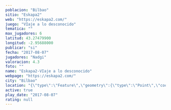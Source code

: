 ```yaml
---
poblacion: "Bilbao"
sitio: "Eskapa2"
web: "https://eskapa2.com/"
juego: "VIaje a lo desconocido"
tematica: ""
max_jugadores: 6
latitud: 43.27479900
longitud: -2.95688000
publicar: "si"
fecha: "2017-08-07"
jugadores: "Nadgi"
valoracion: 4.3
foto: ""
name: "Eskapa2-VIaje a lo desconocido"
webpage: "https://eskapa2.com/"
city: "Bilbao"
location: "{\"type\":\"Feature\",\"geometry\":{\"type\":\"Point\",\"coordinates\":[-2.95688,43.274799]}}"
active: true
play_date: "2017-08-07"
rating: null
---
```

